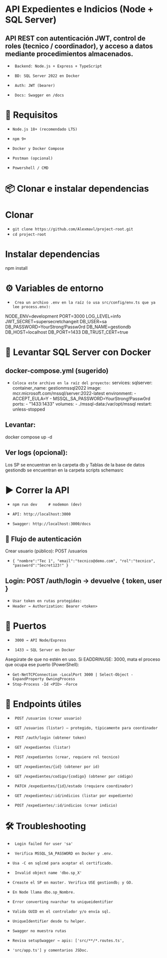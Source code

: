# API Expedientes e Indicios (Node + SQL Server)

## API REST con autenticación JWT, control de roles (tecnico / coordinador), y acceso a datos mediante procedimientos almacenados.

- ` Backend: Node.js + Express + TypeScript`

- ` BD: SQL Server 2022 en Docker`

- ` Auth: JWT (bearer)`

- ` Docs: Swagger en /docs`

# 🔧 Requisitos

- `Node.js 18+ (recomendado LTS)`

- `npm 9+`

- `Docker y Docker Compose`

- `Postman (opcional)`

- `Powershell / CMD`

# 📦 Clonar e instalar dependencias
# Clonar
- `git clone https://github.com/Alexmavl/project-root.git`
- `cd project-root`

# Instalar dependencias
npm install

# ⚙️ Variables de entorno
- ` Crea un archivo .env en la raíz (o usa src/config/env.ts que ya lee process.env):`

NODE_ENV=development
PORT=3000
LOG_LEVEL=info
JWT_SECRET=supersecretchangeit
DB_USER=sa
DB_PASSWORD=YourStrong!Passw0rd
DB_NAME=gestiondb
DB_HOST=localhost
DB_PORT=1433
DB_TRUST_CERT=true

# 🐳 Levantar SQL Server con Docker
## docker-compose.yml (sugerido)

- `Coloca este archivo en la raíz del proyecto:`
services:
  sqlserver:
    container_name: gestionmssql2022
    image: mcr.microsoft.com/mssql/server:2022-latest
    environment:
      - ACCEPT_EULA=Y
      - MSSQL_SA_PASSWORD=YourStrong!Passw0rd
    ports:
      - "1433:1433"
    volumes:
      - ./mssql-data:/var/opt/mssql
    restart: unless-stopped

## Levantar:
docker compose up -d

## Ver logs (opcional):


 Los SP se encuentran en la carpeta db y Tablas de la base de datos gestiondb se encuentran en la carpeta scripts schemasrc 

 # ▶️ Correr la API

- `npm run dev     # nodemon (dev)`

- `API: http://localhost:3000`

- `Swagger: http://localhost:3000/docs`

## 🔐 Flujo de autenticación

 Crear usuario (público): POST /usuarios

- `{ "nombre":"Tec 1", "email":"tecnico@demo.com", "rol":"tecnico", "password":"Secret123!" }`

## Login: POST /auth/login → devuelve { token, user }
- `Usar token en rutas protegidas:`
- `Header → Authorization: Bearer <token>`

# 🔌 Puertos

- ` 3000 → API Node/Express`

- ` 1433 → SQL Server en Docker`

Asegúrate de que no estén en uso. Si EADDRINUSE: 3000, mata el proceso que ocupa ese puerto (PowerShell):

- `Get-NetTCPConnection -LocalPort 3000 | Select-Object -ExpandProperty OwningProcess`
- `Stop-Process -Id <PID> -Force`

# 🧪 Endpoints útiles

- ` POST /usuarios (crear usuario)`

- ` GET /usuarios (listar) – protegido, típicamente para coordinador`

- ` POST /auth/login (obtener token)`

- ` GET /expedientes (listar)`

- ` POST /expedientes (crear, requiere rol tecnico)`
 
- ` GET /expedientes/{id} (obtener por id)`

- ` GET /expedientes/codigo/{codigo} (obtener por código)`

- ` PATCH /expedientes/{id}/estado (requiere coordinador)`

- ` GET /expedientes/:id/indicios (listar por expediente)`

- ` POST /expedientes/:id/indicios (crear indicio)`

# 🛠️ Troubleshooting

- ` Login failed for user 'sa'`
- ` Verifica MSSQL_SA_PASSWORD en Docker y .env.`
- `Usa -C en sqlcmd para aceptar el certificado.`

- ` Invalid object name 'dbo.sp_X'`
- `Creaste el SP en master. Verifica USE gestiondb; y GO.`
- `En Node llama dbo.sp_Nombre.`

- `Error converting nvarchar to uniqueidentifier`
- `Valida GUID en el controlador y/o envía sql.`
- `UniqueIdentifier desde tu helper.`

- `Swagger no muestra rutas`
- `Revisa setupSwagger → apis: ['src/**/*.routes.ts', `
- `'src/app.ts'] y comentarios JSDoc.`
